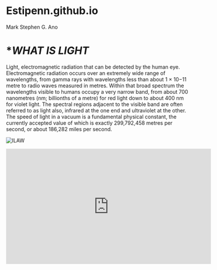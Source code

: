 # Estipenn.github.io
Mark Stephen G. Ano
# **WHAT IS LIGHT*

Light, electromagnetic radiation that can be detected by the human eye. Electromagnetic radiation occurs over an extremely wide range of wavelengths, from gamma rays with wavelengths less than about 1 × 10−11 metre to radio waves measured in metres. Within that broad spectrum the wavelengths visible to humans occupy a very narrow band, from about 700 nanometres (nm; billionths of a metre) for red light down to about 400 nm for violet light. The spectral regions adjacent to the visible band are often referred to as light also, infrared at the one end and ultraviolet at the other. The speed of light in a vacuum is a fundamental physical constant, the currently accepted value of which is exactly 299,792,458 metres per second, or about 186,282 miles per second.

![ILAW](https://bohollocal.ph/cdn/shop/products/ilawatbp4_1_2048x.jpg?v=1589982504)


<iframe width="560" height="315" src="https://www.youtube.com/embed/IXxZRZxafEQ?si=EJFnkX6s3Qg2UkMv" title="YouTube video player" frameborder="0" allow="accelerometer; autoplay; clipboard-write; encrypted-media; gyroscope; picture-in-picture; web-share" allowfullscreen></iframe>

